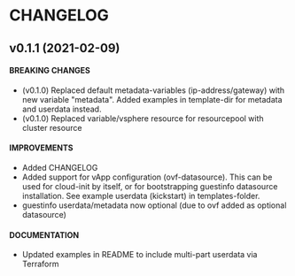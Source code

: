 # CHANGELOG
## v0.1.1 (2021-02-09)
#### BREAKING CHANGES
  * (v0.1.0) Replaced default metadata-variables (ip-address/gateway) with new variable "metadata". Added examples in template-dir for metadata and userdata instead.
  * (v0.1.0) Replaced variable/vsphere resource for resourcepool with cluster resource
#### IMPROVEMENTS
  * Added CHANGELOG
  * Added support for vApp configuration (ovf-datasource). This can be used for cloud-init by itself, or for bootstrapping guestinfo datasource installation. See example userdata (kickstart) in templates-folder.
  * guestinfo userdata/metadata now optional (due to ovf added as optional datasource)
#### DOCUMENTATION
  * Updated examples in README to include multi-part userdata via Terraform

